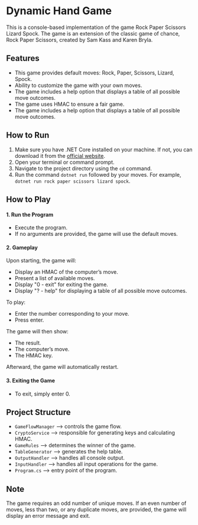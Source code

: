# Dynamic Hand Game

This is a console-based implementation of the game Rock Paper Scissors Lizard Spock. The game is an extension of the classic game of chance, Rock Paper Scissors, created by Sam Kass and Karen Bryla. 

## Features

- This game provides default moves: Rock, Paper, Scissors, Lizard, Spock.
- Ability to customize the game with your own moves.
- The game includes a help option that displays a table of all possible move outcomes.
- The game uses HMAC to ensure a fair game.
- The game includes a help option that displays a table of all possible move outcomes.

 ## How to Run
 
1. Make sure you have .NET Core installed on your machine. If not, you can download it from the [official website](https://dotnet.microsoft.com/download).
2. Open your terminal or command prompt.
3. Navigate to the project directory using the `cd` command.
4. Run the command `dotnet run` followed by your moves. For example, `dotnet run rock paper scissors lizard spock`.

## How to Play

#### 1. Run the Program

- Execute the program.
- If no arguments are provided, the game will use the default moves.

#### 2. Gameplay

Upon starting, the game will:

- Display an HMAC of the computer’s move.
- Present a list of available moves.
- Display "0 - exit" for exiting the game.
- Display "? - help" for displaying a table of all possible move outcomes.

To play:

- Enter the number corresponding to your move.
- Press enter.

The game will then show:

- The result.
- The computer’s move.
- The HMAC key.

Afterward, the game will automatically restart.

#### 3. Exiting the Game

- To exit, simply enter 0.


## Project Structure

- `GameFlowManager` --> controls the game flow.
- `CryptoService`   --> responsible for generating keys and calculating HMAC.
- `GameRules`       --> determines the winner of the game.
- `TableGenerator`  --> generates the help table.
- `OutputHandler`   --> handles all console output.
- `InputHandler`    --> handles all input operations for the game.
- `Program.cs`      --> entry point of the program.

## Note

The game requires an odd number of unique moves. If an even number of moves, less than two, or any duplicate moves, are provided, the game will display an error message and exit.
